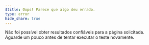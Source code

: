 ```yaml
---
$title: Oops! Parece que algo deu errado.
type: error
hide_share: true
---
```


Não foi possível obter resultados confiáveis para a página solicitada. Aguarde um pouco antes de tentar executar o teste novamente.
